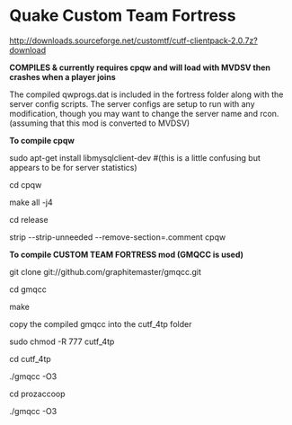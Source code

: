 # Quake Custom Team Fortress

http://downloads.sourceforge.net/customtf/cutf-clientpack-2.0.7z?download

**COMPILES & currently requires cpqw and will load with MVDSV then crashes when a player joins**

The compiled qwprogs.dat is included in the fortress folder along with the server config scripts. The server configs are setup to run with any modification, though you may want to change the server name and rcon. (assuming that this mod is converted to MVDSV)

**To compile cpqw**

sudo apt-get install libmysqlclient-dev #(this is a little confusing but appears to be for server statistics)

cd cpqw

make all -j4

cd release

strip --strip-unneeded --remove-section=.comment cpqw

**To compile CUSTOM TEAM FORTRESS mod (GMQCC is used)**

git clone git://github.com/graphitemaster/gmqcc.git

cd gmqcc

make

copy the compiled gmqcc into the cutf_4tp folder

sudo chmod -R 777 cutf_4tp

cd cutf_4tp

./gmqcc -O3

cd prozaccoop

./gmqcc -O3
